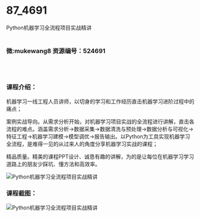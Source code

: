 # 87_4691
Python机器学习全流程项目实战精讲
<br/></br>
<h3>微:mukewang8 资源编号：524691</h3>
<br/></br>
<h3>课程介绍：</h3>
<p><a title="查看与 机器学习 相关的文章" target="_blank">机器学习</a>一线工程人员讲师，以切身的学习和工作经历直击机器学习进阶过程中的痛点；</p>
<p>案例实战导向。从需求分析开始，对机器学习项目实战的全流程进行讲解，直击各流程的难点。涵盖需求分析-&gt;数据采集-&gt;数据清洗与预处理-&gt;数据分析与可视化-&gt;特征工程-&gt;机器学习建模-&gt;模型调优-&gt;报告输出。以Python为工具实现机器学习全流程，是难得一见的从过来人的角度分享机器学习实战的课程；</p>
<p>精品质量。精美的课程PPT设计、诚恳有趣的讲解，为的是让每位在机器学习学习道路上的朋友少踩坑、懂方法和高效率。</p>
<p><img src="https://www.ko996.com/wp-content/uploads/img/2019/02/4-9-300x169.png" alt="Python机器学习全流程项目实战精讲"></p>
<h3>课程截图：</h3>
<p><img src="https://www.ko996.com/wp-content/uploads/img/2019/02/1-24.png" alt="Python机器学习全流程项目实战精讲"></p>
